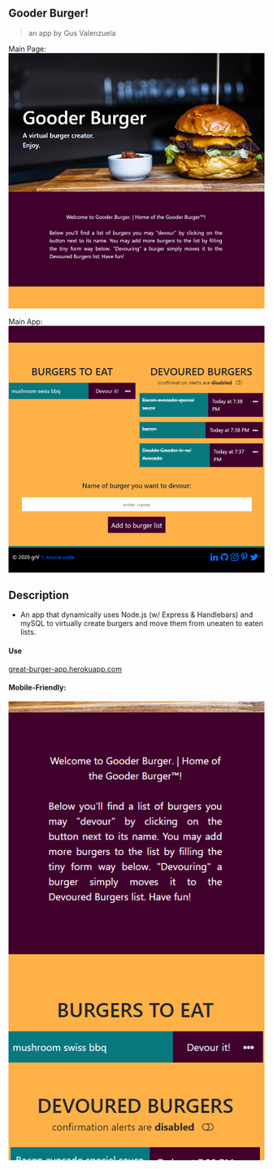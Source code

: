 Gooder Burger!
------
> an app by Gus Valenzuela

Main Page: 
![Screenshot of web app/page](/screenshot.PNG "Screenshot of web app/page")

Main App: 
![Screenshot of web app/page](/screenshot2.PNG "Screenshot of web app/page")



Description
---

- An app that dynamically uses Node.js (w/ Express & Handlebars) and mySQL to virtually create burgers and move them from uneaten to eaten lists.

#### Use

[great-burger-app.herokuapp.com](https://great-burger-app.herokuapp.com/)

#### Mobile-Friendly: 
![Screenshot of web app/page](/screenshot3.PNG "Screenshot of web app/page in mobile view")